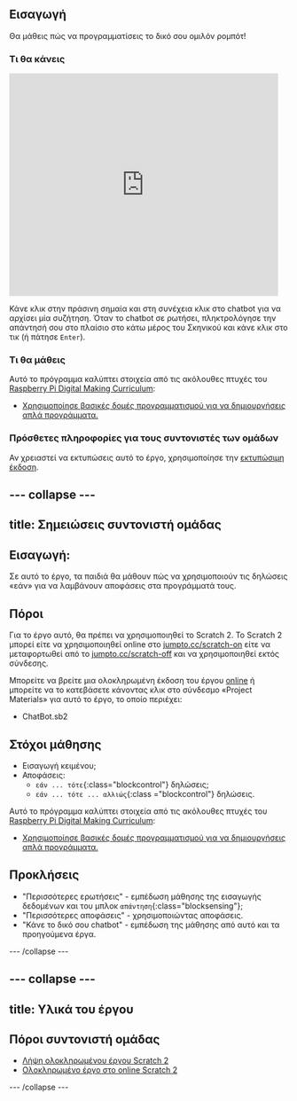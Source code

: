 ## Εισαγωγή

Θα μάθεις πώς να προγραμματίσεις το δικό σου ομιλόν ρομπότ!

### Τι θα κάνεις

<div class="scratch-preview">
  <iframe allowtransparency="true" width="485" height="402" src="https://scratch.mit.edu/projects/embed/26762091/?autostart=false" frameborder="0"></iframe>
</div>

Κάνε κλικ στην πράσινη σημαία και στη συνέχεια κλικ στο chatbot για να αρχίσει μία συζήτηση. Όταν το chatbot σε ρωτήσει, πληκτρολόγησε την απάντησή σου στο πλαίσιο στο κάτω μέρος του Σκηνικού και κάνε κλικ στο τικ (ή πάτησε `Enter`).

### Τι θα μάθεις

Αυτό το πρόγραμμα καλύπτει στοιχεία από τις ακόλουθες πτυχές του [Raspberry Pi Digital Making Curriculum](http://rpf.io/curriculum):

+ [Χρησιμοποίησε βασικές δομές προγραμματισμού για να δημιουργήσεις απλά προγράμματα.](https://www.raspberrypi.org/curriculum/programming/creator)

### Πρόσθετες πληροφορίες για τους συντονιστές των ομάδων

Αν χρειαστεί να εκτυπώσεις αυτό το έργο, χρησιμοποίησε την [εκτυπώσιμη έκδοση](https://projects.raspberrypi.org/en/projects/chatbot/print).

## \--- collapse \---

## title: Σημειώσεις συντονιστή ομάδας

## Εισαγωγή:

Σε αυτό το έργο, τα παιδιά θα μάθουν πώς να χρησιμοποιούν τις δηλώσεις «εάν» για να λαμβάνουν αποφάσεις στα προγράμματά τους.

## Πόροι

Για το έργο αυτό, θα πρέπει να χρησιμοποιηθεί το Scratch 2. Το Scratch 2 μπορεί είτε να χρησιμοποιηθεί online στο [jumpto.cc/scratch-on](http://jumpto.cc/scratch-on) είτε να μεταφορτωθεί από το [jumpto.cc/scratch-off](http://jumpto.cc/scratch-off) και να χρησιμοποιηθεί εκτός σύνδεσης.

Μπορείτε να βρείτε μια ολοκληρωμένη έκδοση του έργου [online](http://scratch.mit.edu/projects/26762091/#editor) ή μπορείτε να το κατεβάσετε κάνοντας κλικ στο σύνδεσμο «Project Materials» για αυτό το έργο, το οποίο περιέχει:

+ ChatBot.sb2

## Στόχοι μάθησης

+ Εισαγωγή κειμένου;
+ Αποφάσεις: 
    + `εάν ... τότε`{:class="blockcontrol"} δηλώσεις;
    + `εάν ... τότε ... αλλιώς`{:class ="blockcontrol"} δηλώσεις.

Αυτό το πρόγραμμα καλύπτει στοιχεία από τις ακόλουθες πτυχές του [Raspberry Pi Digital Making Curriculum](http://rpf.io/curriculum):

+ [Χρησιμοποίησε βασικές δομές προγραμματισμού για να δημιουργήσεις απλά προγράμματα.](https://www.raspberrypi.org/curriculum/programming/creator)

## Προκλήσεις

+ "Περισσότερες ερωτήσεις" - εμπέδωση μάθησης της εισαγωγής δεδομένων και του μπλοκ `απάντηση`{:class="blocksensing"};
+ "Περισσότερες αποφάσεις" - χρησιμοποιώντας αποφάσεις.
+ "Κάνε το δικό σου chatbot" - εμπέδωση της μάθησης από αυτό και τα προηγούμενα έργα.

\--- /collapse \---

## \--- collapse \---

## title: Υλικά του έργου

## Πόροι συντονιστή ομάδας

+ [Λήψη ολοκληρωμένου έργου Scratch 2](resources/ChatBot.sb2)
+ [Ολοκληρωμένο έργο στο online Scratch 2](http://scratch.mit.edu/projects/26762091/#editor)

\--- /collapse \---